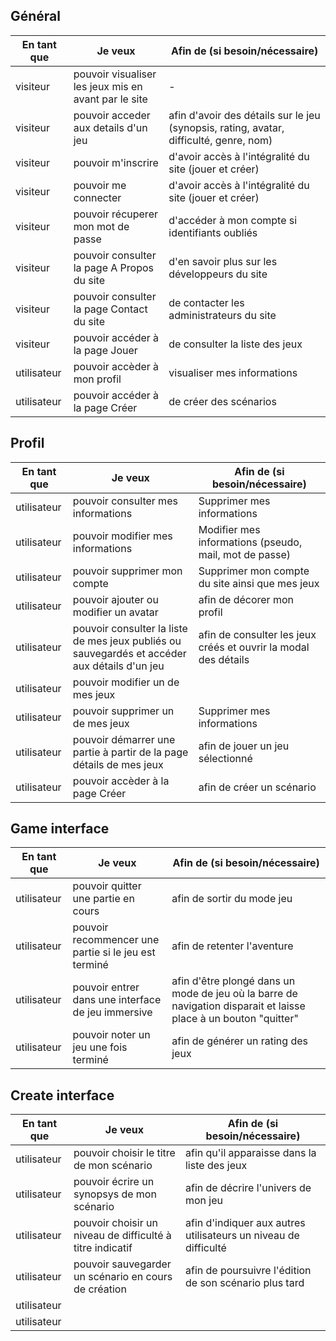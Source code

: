 ## Général

| En tant que | Je veux | Afin de (si besoin/nécessaire) |
|--|--|--|
| visiteur | pouvoir visualiser les jeux mis en avant par le site  | - |
| visiteur | pouvoir acceder aux details d'un jeu | afin d'avoir des détails sur le jeu (synopsis, rating, avatar, difficulté, genre, nom) |
| visiteur | pouvoir m'inscrire | d'avoir accès à l'intégralité du site (jouer et créer) |
| visiteur | pouvoir me connecter | d'avoir accès à l'intégralité du site (jouer et créer) |
| visiteur | pouvoir récuperer mon mot de passe | d'accéder à mon compte si identifiants oubliés |
| visiteur | pouvoir consulter la page A Propos du site | d'en savoir plus sur les développeurs du site |
| visiteur | pouvoir consulter la page Contact du site | de contacter les administrateurs du site |
| visiteur | pouvoir accéder à la page Jouer | de consulter la liste des jeux |
| utilisateur | pouvoir accèder à mon profil | visualiser mes informations |
| utilisateur | pouvoir accéder à la page Créer | de créer des scénarios |

## Profil
| En tant que | Je veux | Afin de (si besoin/nécessaire) |
|--|--|--|
| utilisateur | pouvoir consulter mes informations | Supprimer mes informations |
| utilisateur | pouvoir modifier mes informations | Modifier mes informations (pseudo, mail, mot de passe) |
| utilisateur | pouvoir supprimer mon compte | Supprimer mon compte du site ainsi que mes jeux |
| utilisateur | pouvoir ajouter ou modifier un avatar | afin de décorer mon profil |
| utilisateur | pouvoir consulter la liste de mes jeux publiés ou sauvegardés et accéder aux détails d'un jeu | afin de consulter les jeux créés et ouvrir la modal des détails |
| utilisateur | pouvoir modifier un de mes jeux |  |
| utilisateur | pouvoir supprimer un de mes jeux | Supprimer mes informations |
| utilisateur | pouvoir démarrer une partie à partir de la page détails de mes jeux | afin de jouer un jeu sélectionné |
| utilisateur | pouvoir accèder à la page Créer | afin de créer un scénario |

## Game interface
| En tant que | Je veux | Afin de (si besoin/nécessaire) |
|--|--|--|
| utilisateur | pouvoir quitter une partie en cours  | afin de sortir du mode jeu |
| utilisateur | pouvoir recommencer une partie si le jeu est terminé | afin de retenter l'aventure |
| utilisateur | pouvoir entrer dans une interface de jeu immersive | afin d'être plongé dans un mode de jeu où la barre de navigation disparait et laisse place à un bouton "quitter" |
| utilisateur | pouvoir noter un jeu une fois terminé | afin de générer un rating des jeux |

## Create interface
| En tant que | Je veux | Afin de (si besoin/nécessaire) |
|--|--|--|
| utilisateur | pouvoir choisir le titre de mon scénario | afin qu'il apparaisse dans la liste des jeux |
| utilisateur | pouvoir écrire un synopsys de mon scénario | afin de décrire l'univers de mon jeu |
| utilisateur | pouvoir choisir un niveau de difficulté à titre indicatif | afin d'indiquer aux autres utilisateurs un niveau de difficulté  |
| utilisateur | pouvoir sauvegarder un scénario en cours de création | afin de poursuivre l'édition de son scénario plus tard |
| utilisateur |  |  |
| utilisateur |  |  |

